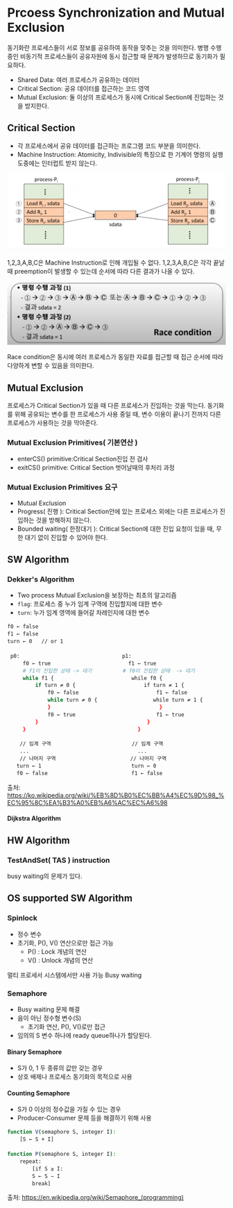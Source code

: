 # Prcoess Synchronization and Mutual Exclusion
동기화란 프로세스들이 서로 정보를 공유하여 동작을 맞추는 것을 의미한다.
병행 수행중인 비동기적 프로세스들이 공유자원에 동시 접근할 때 문제가 발생하므로 동기화가 필요하다.

- Shared Data: 여러 프로세스가 공유하는 데이터
- Critical Section: 공유 데이터를 접근하는 코드 영역
- Mutual Exclusion: 둘 이상의 프로세스가 동시에 Critical Section에 진입하는 것을 방지한다.

## Critical Section
- 각 프로세스에서 공유 데이터를 접근하는 프로그램 코드 부분을 의미한다.
- Machine Instruction: Atomicity, Indivisible의 특징으로 한 기계어 명령의 실행 도중에는 인터럽트 받지 않는다.

![](2021-09-12-20-06-44.png)

1,2,3,A,B,C은  Machine Instruction로 인해 개입될 수 없다. 1,2,3,A,B,C은 각각 끝날때 preemption이 발생할 수 있는데 순서에 따라 다른 결과가 나올 수 있다.

![](2021-09-12-20-09-44.png)

Race condition은 동시에 여러 프로세스가 동일한 자료를 접근할 때 접근 순서에 따라 다양하게 변할 수 있음을 의미한다.

## Mutual Exclusion
프로세스가 Critical Section가 있을 때 다른 프로세스가 진입하는 것을 막는다. 동기화를 위해 공유되는 변수를 한 프로세스가 사용 중일 때, 변수 이용이 끝나기 전까지 다른 프로세스가 사용하는 것을 막아준다.

### Mutual Exclusion Primitives( 기본연산 )
- enterCS() primitive:Critical Section진입 전 검사
- exitCS() primitive: Critical Section 벗어날때의 후처리 과정

### Mutual Exclusion Primitives 요구
- Mutual Exclusion
- Progress( 진행 ): Critical Section안에 있는 프로세스 외에는 다른 프로세스가 진입하는 것을 방해하지 않는다.
- Bounded waiting( 한정대기 ): Critical Section에 대한 진입 요청이 있을 때, 무한 대기 없이 진입할 수 있어야 한다.

## SW Algorithm

### Dekker's Algorithm
- Two process Mutual Exclusion을 보장하는 최초의 알고리즘
- `flag`: 프로세스 중 누가 임계 구역에 진입할지에 대한 변수
- `turn`: 누가 임계 영역에 들어갈 차레인지에 대한 변수

```sh
f0 ← false
f1 ← false
turn ← 0   // or 1

 p0:                                 p1:
     f0 ← true                         f1 ← true
     # f1이 진입한 상태 -> 대기          # f0이 진입한 상태  -> 대기
     while f1 {                         while f0 {
         if turn ≠ 0 {                      if turn ≠ 1 {
             f0 ← false                         f1 ← false
             while turn ≠ 0 {                  while turn ≠ 1 {
             }                                   }
             f0 ← true                          f1 ← true
         }                                   }
     }                                    }

    // 임계 구역                          // 임계 구역 
    ...                                   ...
    // 나머지 구역                        // 나머지 구역
   turn ← 1                             turn ← 0
   f0 ← false                           f1 ← false
```
출처: https://ko.wikipedia.org/wiki/%EB%8D%B0%EC%BB%A4%EC%9D%98_%EC%95%8C%EA%B3%A0%EB%A6%AC%EC%A6%98

#### Dijkstra Algorithm

## HW Algorithm

### TestAndSet( TAS ) instruction
busy waiting의 문제가 있다.

## OS supported SW Algorithm
### Spinlock
- 정수 변수
- 초기화, P(), V() 연산으로만 접근 가능
    - P() : Lock 개념의 연산
    - V() : Unlock 개념의 연산

멀티 프로세서 시스템에서만 사용 가능
Busy waiting

### Semaphore
- Busy waiting 문제 해결
- 음이 아닌 정수형 변수(S)
    - 초기화 연산, P(), V()로만 접근
- 임의의 S 변수 하나에 ready queue하나가 할당된다.

#### Binary Semaphore
- S가 0, 1 두 종류의 값만 갖는 경우
- 상호 배제나 프로세스 동기화의 목적으로 사용

#### Counting Semaphore
- S가 0 이상의 정수값을 가질 수 있는 경우
- Producer-Consumer 문제 등을 해결하기 위해 사용

```sh
function V(semaphore S, integer I):
    [S ← S + I]

function P(semaphore S, integer I):
    repeat:
        [if S ≥ I:
        S ← S − I
        break]
```
출처: https://en.wikipedia.org/wiki/Semaphore_(programming)
